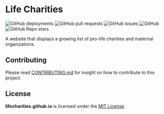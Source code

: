 # Life Charities
![GitHub deployments](https://img.shields.io/github/deployments/lifecharities/lifecharities.github.io/github-pages?style=for-the-badge)
![GitHub pull requests](https://img.shields.io/github/issues-pr/lifecharities/lifecharities.github.io?style=for-the-badge)
![GitHub issues](https://img.shields.io/github/issues/lifecharities/lifecharities?style=for-the-badge)
![GitHub](https://img.shields.io/github/license/lifecharities/lifecharities.github.io?style=for-the-badge)
![GitHub Repo stars](https://img.shields.io/github/stars/lifecharities/lifecharities.github.io?style=for-the-badge)

A website that displays a growing list of pro-life charities and maternal organizations.

## Contributing
Please read [CONTRIBUTING.md](https://github.com/lifecharities/lifecharities.github.io/blob/main/CONTRIBUTING.md) for insight on how to contribute to this project.

## License
**lifecharities.github.io** is licensed under the [MIT License](https://github.com/lifecharities/lifecharities.github.io/blob/main/LICENSE).
